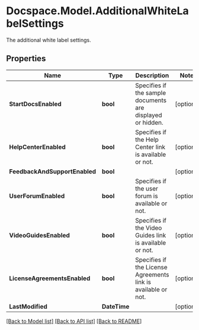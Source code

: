 # Docspace.Model.AdditionalWhiteLabelSettings
The additional white label settings.

## Properties

Name | Type | Description | Notes
------------ | ------------- | ------------- | -------------
**StartDocsEnabled** | **bool** | Specifies if the sample documents are displayed or hidden. | [optional] 
**HelpCenterEnabled** | **bool** | Specifies if the Help Center link is available or not. | [optional] 
**FeedbackAndSupportEnabled** | **bool** |  | [optional] 
**UserForumEnabled** | **bool** | Specifies if the user forum is available or not. | [optional] 
**VideoGuidesEnabled** | **bool** | Specifies if the Video Guides link is available or not. | [optional] 
**LicenseAgreementsEnabled** | **bool** | Specifies if the License Agreements link is available or not. | [optional] 
**LastModified** | **DateTime** |  | [optional] 

[[Back to Model list]](../README.md#documentation-for-models) [[Back to API list]](../README.md#documentation-for-api-endpoints) [[Back to README]](../README.md)

